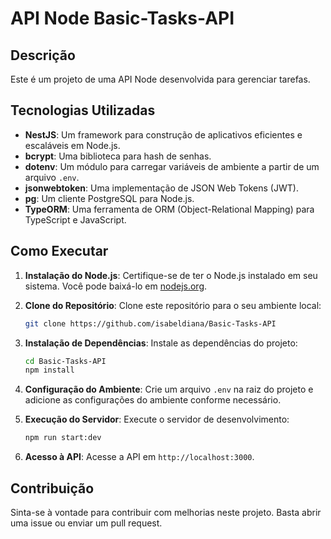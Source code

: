 # API Node Basic-Tasks-API

## Descrição

Este é um projeto de uma API Node desenvolvida para gerenciar tarefas.

## Tecnologias Utilizadas

- **NestJS**: Um framework para construção de aplicativos eficientes e escaláveis em Node.js.
- **bcrypt**: Uma biblioteca para hash de senhas.
- **dotenv**: Um módulo para carregar variáveis de ambiente a partir de um arquivo `.env`.
- **jsonwebtoken**: Uma implementação de JSON Web Tokens (JWT).
- **pg**: Um cliente PostgreSQL para Node.js.
- **TypeORM**: Uma ferramenta de ORM (Object-Relational Mapping) para TypeScript e JavaScript.




## Como Executar

1. **Instalação do Node.js**: Certifique-se de ter o Node.js instalado em seu sistema. Você pode baixá-lo em [nodejs.org](https://nodejs.org/).

2. **Clone do Repositório**: Clone este repositório para o seu ambiente local:

    ```bash
    git clone https://github.com/isabeldiana/Basic-Tasks-API
    ```

3. **Instalação de Dependências**: Instale as dependências do projeto:

    ```bash
    cd Basic-Tasks-API
    npm install
    ```

4. **Configuração do Ambiente**: Crie um arquivo `.env` na raiz do projeto e adicione as configurações do ambiente conforme necessário.

5. **Execução do Servidor**: Execute o servidor de desenvolvimento:

    ```bash
    npm run start:dev
    ```

6. **Acesso à API**: Acesse a API em `http://localhost:3000`.

## Contribuição

Sinta-se à vontade para contribuir com melhorias neste projeto. Basta abrir uma issue ou enviar um pull request.

